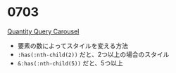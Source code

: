 # 0703

[Quantity Query Carousel](https://frontendmasters.com/blog/quantity-query-carousel/)

- 要素の数によってスタイルを変える方法
- `:has(:nth-child(2))` だと、2つ以上の場合のスタイル
- `&:has(:nth-child(5))` だと、5つ以上
